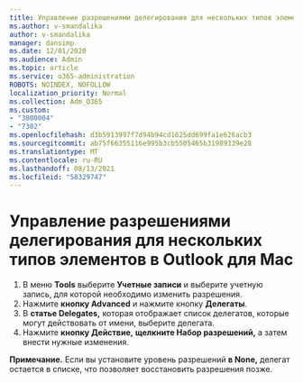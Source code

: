 ```yaml
---
title: Управление разрешениями делегирования для нескольких типов элементов в Outlook для Mac
ms.author: v-smandalika
author: v-smandalika
manager: dansimp
ms.date: 12/01/2020
ms.audience: Admin
ms.topic: article
ms.service: o365-administration
ROBOTS: NOINDEX, NOFOLLOW
localization_priority: Normal
ms.collection: Adm_O365
ms.custom:
- "3800004"
- "7302"
ms.openlocfilehash: d3b5913997f7d94b94cd1625dd699fa1e626acb3
ms.sourcegitcommit: ab75f66355116e995b3cb5505465b31989339e28
ms.translationtype: MT
ms.contentlocale: ru-RU
ms.lasthandoff: 08/13/2021
ms.locfileid: "58329747"
---
```

# <a name="manage-delegate-permissions-for-multiple-item-types-in-outlook-for-mac"></a>Управление разрешениями делегирования для нескольких типов элементов в Outlook для Mac

1. В меню **Tools** выберите **Учетные записи** и выберите учетную запись, для которой необходимо изменить разрешения.
2. Нажмите **кнопку Advanced** и нажмите кнопку **Делегаты**.
3. В **статье Delegates,** которая отображает список делегатов, которые могут действовать от имени, выберите делегата.
4. Нажмите **кнопку Действие,** **щелкните Набор разрешений,** а затем внести нужные изменения.

**Примечание.** Если вы установите уровень разрешений **в None,** делегат остается в списке, что позволяет восстановить разрешения позже.
